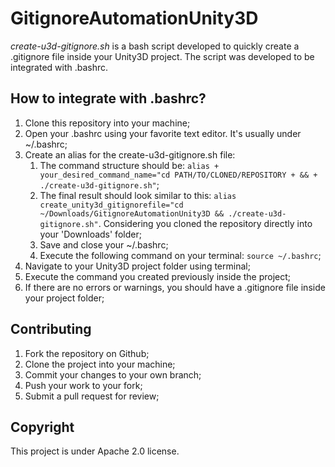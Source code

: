 # GitignoreAutomationUnity3D

*create-u3d-gitignore.sh* is a bash script developed to quickly create a .gitignore file inside your Unity3D project. The script was developed to be integrated with .bashrc.


## How to integrate with .bashrc?

1) Clone this repository into your machine;
2) Open your .bashrc using your favorite text editor. It's usually under ~/.bashrc;
3) Create an alias for the create-u3d-gitignore.sh file:
    1) The command structure should be: ```alias + your_desired_command_name="cd PATH/TO/CLONED/REPOSITORY + && + ./create-u3d-gitignore.sh"```;
    2) The final result should look similar to this: ```alias create_unity3d_gitignorefile="cd ~/Downloads/GitignoreAutomationUnity3D && ./create-u3d-gitignore.sh"```. Considering you cloned the repository directly into your 'Downloads' folder;
    3) Save and close your ~/.bashrc;
    4) Execute the following command on your terminal: ```source ~/.bashrc```;
4) Navigate to your Unity3D project folder using terminal;
5) Execute the command you created previously inside the project;
6) If there are no errors or warnings, you should have a .gitignore file inside your project folder;


## Contributing

1. Fork the repository on Github;
2. Clone the project into your machine;
3. Commit your changes to your own branch;
4. Push your work to your fork;
5. Submit a pull request for review;


## Copyright

This project is under Apache 2.0 license.
